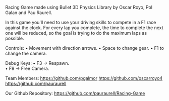 ﻿Racing Game made using Bullet 3D Physics Library by Oscar Royo, Pol Galan and Pau Raurell.

In this game you'll need to use your driving skills to compete in a F1 race against the clock.
For every lap you complete, the time to complete the next one will be reduced, so the goal is trying to do the maximum laps as possible.

Controls:
• Movement with direction arrows.
• Space to change gear.
• F1 to change the camera.	

Debug Keys:
• F3 -> Respawn.	
• F9 -> Free Camera.

Team Members:
https://github.com/pgalmor
https://github.com/oscarroyo4
https://github.com/pauraurell

Our Github Repository: https://github.com/pauraurell/Racing-Game

